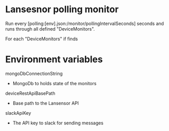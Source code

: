 Lansesnor polling monitor
==

Run every [polling:[env].json:/monitor/pollingIntervalSeconds] seconds and runs through all defined "DeviceMonitors".

For each "DeviceMonitors" if finds 

Environment variables
==

mongoDbConnectionString

  * MongoDb to holds state of the monitors 

deviceRestApiBasePath

  * Base path to the Lansensor API

slackApiKey

  * The API key to slack for sending messages

